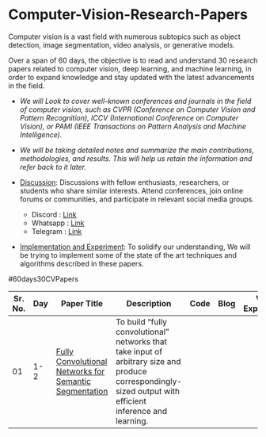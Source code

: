 # Computer-Vision-Research-Papers

Computer vision is a vast field with numerous subtopics such as object detection, image segmentation, video analysis, or generative models.

Over a span of 60 days, the objective is to read and understand 30 research papers related to computer vision, deep learning, and machine learning, in order to expand knowledge and stay updated with the latest advancements in the field. 

  - *We will Look to cover well-known conferences and journals in the field of computer vision, such as CVPR (Conference on Computer Vision and Pattern Recognition), ICCV (International Conference on Computer Vision), or PAMI (IEEE Transactions on Pattern Analysis and Machine Intelligence).*
  
  - *We will be taking detailed notes and summarize the main contributions, methodologies, and results. This will help us retain the information and refer back to it later.*
  
  - [Discussion](): Discussions with fellow enthusiasts, researchers, or students who share similar interests. Attend conferences, join online forums or communities, and participate in relevant social media groups.
    - Discord : [Link]()
    - Whatsapp : [Link]()
    - Telegram : [Link]()

  - [Implementation and Experiment](): To solidify our understanding, We will be trying to implement some of the state of the art techniques and algorithms described in these papers.

#60days30CVPapers

| Sr. No. | Day | Paper Title | Description | Code | Blog | Video Explaination | Notes |
| --------| ----|--------------| ----------| -----| -----| --------------------| -----| 
| 01 | 1-2 | [Fully Convolutional Networks for Semantic Segmentation](https://www.cvfoundation.org/openaccess/content_cvpr_2015/papers/Long_Fully_Convolutional_Networks_2015_CVPR_paper.pdf) | To build “fully convolutional” networks that take input of arbitrary size and produce correspondingly-sized output with efficient inference and learning. | 
